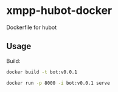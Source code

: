 xmpp-hubot-docker
=======

Dockerfile for hubot

Usage
-----

Build:

```bash
docker build -t bot:v0.0.1
```

```bash
docker run -p 8000 -i bot:v0.0.1 serve
```
